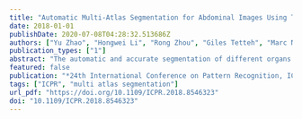 ```yaml
---
title: "Automatic Multi-Atlas Segmentation for Abdominal Images Using Template Construction and Robust Principal Component Analysis"
date: 2018-01-01
publishDate: 2020-07-08T04:28:32.513686Z
authors: ["Yu Zhao", "Hongwei Li", "Rong Zhou", "Giles Tetteh", "Marc Niethammer", "Bjoern H. Menze"]
publication_types: ["1"]
abstract: "The automatic and accurate segmentation of different organs is a critical step for computer-aided diagnosis, treatment planning and clinical decision support. However, for small organs such as the gallbladder, pancreas, and thyroid, accurate segmentation remains challenging due to their limited fraction in the image, high anatomical variability, and inhomogeneity. This paper presents a new fully automated multi-atlas segmentation approach to segment small organs using template construction, robust principal component analysis, and K-nearest neighbor classifier. Qualitative and quantitative evaluation has been evaluated on the VISCERAL challenge dataset. Experimental results show that the proposed system outperforms other multi-atlas based methods and forest-based methods in the segmentation of small organs."
featured: false
publication: "*24th International Conference on Pattern Recognition, ICPR 2018, Beijing, China, August 20-24, 2018*"
tags: ["ICPR", "multi atlas segmentation"]
url_pdf: "https://doi.org/10.1109/ICPR.2018.8546323"
doi: "10.1109/ICPR.2018.8546323"
---
```


